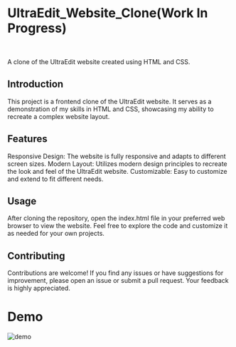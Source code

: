 <h1>UltraEdit_Website_Clone(Work In Progress)</h1>
<br>

A clone of the UltraEdit website created using HTML and CSS.
<br>
<h2>Introduction</h2>
This project is a frontend clone of the UltraEdit website. It serves as a demonstration of my skills in HTML and CSS, showcasing my ability to recreate a complex website layout.
<br>
<h2>Features</h2>
Responsive Design: The website is fully responsive and adapts to different screen sizes.
Modern Layout: Utilizes modern design principles to recreate the look and feel of the UltraEdit website.
Customizable: Easy to customize and extend to fit different needs.
<br>
<h2>Usage</h2>
After cloning the repository, open the index.html file in your preferred web browser to view the website. Feel free to explore the code and customize it as needed for your own projects.
<br>
<h2>Contributing</h2>
Contributions are welcome! If you find any issues or have suggestions for improvement, please open an issue or submit a pull request. Your feedback is highly appreciated.

<h1>Demo</h1>
<img src="https://ibb.co/ZG5Qz7j" alt="demo">
